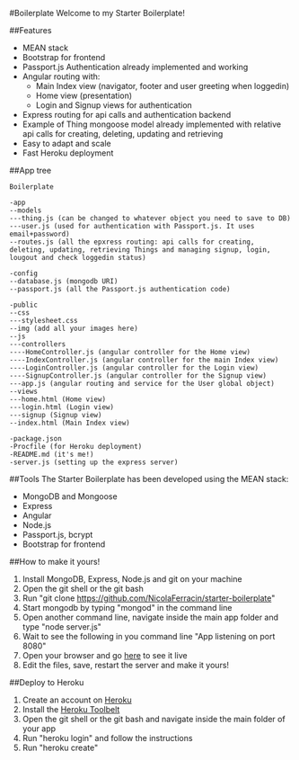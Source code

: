 #Boilerplate
Welcome to my Starter Boilerplate!

##Features
- MEAN stack
- Bootstrap for frontend
- Passport.js Authentication already implemented and working
- Angular routing with:
  - Main Index view (navigator, footer and user greeting when loggedin)
  - Home view (presentation)
  - Login and Signup views for authentication
- Express routing for api calls and authentication backend
- Example of Thing mongoose model already implemented with relative api calls for creating, deleting, updating and retrieving
- Easy to adapt and scale
- Fast Heroku deployment

##App tree
```
Boilerplate

-app
--models
---thing.js (can be changed to whatever object you need to save to DB)
---user.js (used for authentication with Passport.js. It uses email+password)
--routes.js (all the epxress routing: api calls for creating, deleting, updating, retrieving Things and managing signup, login, lougout and check loggedin status)

-config
--database.js (mongodb URI)
--passport.js (all the Passport.js authentication code)

-public
--css
---stylesheet.css
--img (add all your images here)
--js
---controllers
----HomeController.js (angular controller for the Home view)
----IndexController.js (angular controller for the main Index view)
----LoginController.js (angular controller for the Login view)
----SignupController.js (angular controller for the Signup view)
---app.js (angular routing and service for the User global object)
--views
---home.html (Home view)
---login.html (Login view)
---signup (Signup view)
--index.html (Main Index view)

-package.json
-Procfile (for Heroku deployment)
-README.md (it's me!)
-server.js (setting up the express server)
```

##Tools
The Starter Boilerplate has been developed using the MEAN stack:
- MongoDB and Mongoose
- Express
- Angular
- Node.js
- Passport.js, bcrypt
- Bootstrap for frontend

##How to make it yours!
1. Install MongoDB, Express, Node.js and git on your machine
2. Open the git shell or the git bash
3. Run "git clone https://github.com/NicolaFerracin/starter-boilerplate"
4. Start mongodb by typing "mongod" in the command line
4. Open another command line, navigate inside the main app folder and type "node server.js"
5. Wait to see the following in you command line "App listening on port 8080"
5. Open your browser and go [here](http://localhost:8080) to see it live
6. Edit the files, save, restart the server and make it yours!

##Deploy to Heroku
1. Create an account on [Heroku](https://signup.heroku.com/login)
2. Install the [Heroku Toolbelt](https://toolbelt.heroku.com/)
3. Open the git shell or the git bash and navigate inside the main folder of your app
4. Run "heroku login" and follow the instructions
5. Run "heroku create"
